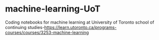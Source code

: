 # machine-learning-UoT
Coding notebooks for machine learning at University of Toronto school of continuing studies-https://learn.utoronto.ca/programs-courses/courses/3253-machine-learning 
